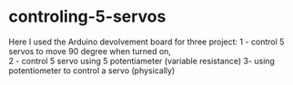 # controling-5-servos
Here I used the Arduino devolvement board for three project:
1 - control 5 servos to move 90 degree when turned on,       
2 - control 5 servo using 5 potentiameter (variable resistance) 
3-  using potentiometer to control a servo (physically)
